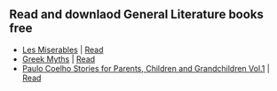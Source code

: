## Read and downlaod General Literature books free
- [Les Miserables](https://lit2talks.com/les-miserables-book-2465) | [Read](https://lit2talks.com/read_book.php?bookpath=2465)
- [Greek Myths](https://lit2talks.com/greek-myths-kid-book-2466) | [Read](https://lit2talks.com/read_book.php?bookpath=2466)
- [Paulo Coelho Stories for Parents, Children and Grandchildren Vol.1](https://lit2talks.com/paulo-coelho-stories-for-parents-children-and-grandchildren-volume-1-2481) | [Read](https://lit2talks.com/read_book.php?bookpath=2481)
